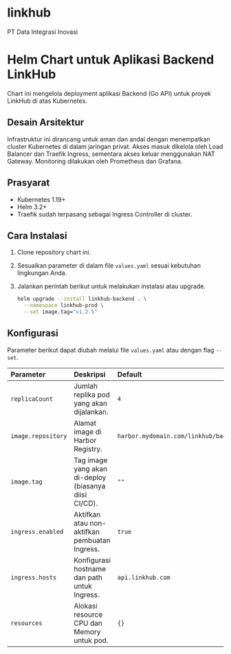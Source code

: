 # linkhub
PT Data Integrasi Inovasi
# Helm Chart untuk Aplikasi Backend LinkHub

Chart ini mengelola deployment aplikasi Backend (Go API) untuk proyek LinkHub di atas Kubernetes.

## Desain Arsitektur

Infrastruktur ini dirancang untuk aman dan andal dengan menempatkan cluster Kubernetes di dalam jaringan privat. Akses masuk dikelola oleh Load Balancer dan Traefik Ingress, sementara akses keluar menggunakan NAT Gateway. Monitoring dilakukan oleh Prometheus dan Grafana.

## Prasyarat

- Kubernetes 1.19+
- Helm 3.2+
- Traefik sudah terpasang sebagai Ingress Controller di cluster.

## Cara Instalasi

1.  Clone repository chart ini.
2.  Sesuaikan parameter di dalam file `values.yaml` sesuai kebutuhan lingkungan Anda.
3.  Jalankan perintah berikut untuk melakukan instalasi atau upgrade.

    ```bash
    helm upgrade --install linkhub-backend . \
      --namespace linkhub-prod \
      --set image.tag="v1.2.5"
    ```

## Konfigurasi

Parameter berikut dapat diubah melalui file `values.yaml` atau dengan flag `--set`.

| Parameter | Deskripsi | Default |
| :--- | :--- | :--- |
| `replicaCount` | Jumlah replika pod yang akan dijalankan. | `4` |
| `image.repository`| Alamat image di Harbor Registry. | `harbor.mydomain.com/linkhub/backend` |
| `image.tag`| Tag image yang akan di-deploy (biasanya diisi CI/CD). | `""` |
| `ingress.enabled`| Aktifkan atau non-aktifkan pembuatan Ingress. | `true` |
| `ingress.hosts`| Konfigurasi hostname dan path untuk Ingress. | `api.linkhub.com` |
| `resources`| Alokasi resource CPU dan Memory untuk pod. | `{}` |
